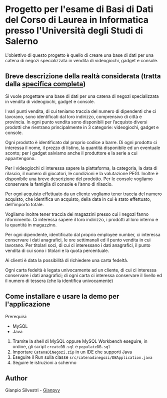 # Progetto per l'esame di Basi di Dati del Corso di Laurea in Informatica presso l'Università degli Studi di Salerno

L'obiettivo di questo progetto è quello di creare una base di dati per una catena di negozi specializzata in vendita di videogiochi, gadget e console.


## Breve descrizione della realtà considerata (tratta dalla [specifica completa](https://github.com/Gianpyy/ProgettoBD/blob/main/Documento%20completo%20progetto%20BD%20.pdf))

Si vuole progettare una base di dati per una catena di negozi specializzata in vendita di videogiochi, gadget e console.

I vari punti vendita, di cui teniamo traccia del numero di dipendenti che ci lavorano, sono identificati dal loro indirizzo, comprensivo di città e provincia.
In ogni punto vendita sono disponibili per l’acquisto diversi prodotti che rientrano principalmente in 3 categorie: videogiochi, gadget e console. 

Ogni prodotto è identificato dal proprio codice a barre. Di ogni prodotto ci interessa il nome, il prezzo di listino, la quantità disponibile ed un eventuale sconto; per i gadget salviamo anche il produttore e la serie a cui appartengono.

Per i videogiochi ci interessa sapere la piattaforma, la categoria, la data di rilascio, il numero di giocatori, le condizioni e la valutazione PEGI. Inoltre è disponibile una breve descrizione del prodotto. Per le console vogliamo conservare la famiglia di console e l’anno di rilascio.

Per ogni acquisto effettuato da un cliente vogliamo tener traccia del numero acquisto, che identifica un acquisto, della data in cui è stato effettuato, dell’importo totale.

Vogliamo inoltre tener traccia dei magazzini presso cui i negozi fanno rifornimento. Ci interessa sapere il loro indirizzo, i prodotti al loro interno e la quantità in magazzino.

Per ogni dipendente, identificato dal proprio employee number, ci interessa conservare i dati anagrafici, le ore settimanali ed il punto vendita in cui lavorano.
Per titolari soci, di cui ci interessano i dati anagrafici, il punto vendita di cui sono i titolari e la quota percentuale.

Ai clienti è data la possibilità di richiedere una carta fedeltà. 

Ogni carta fedeltà è legata univocamente ad un cliente, di cui ci interessa conservare i dati anagrafici; di ogni carta ci interessa conservare il livello ed il numero di tessera (che la identifica univocamente)


## Come installare e usare la demo per l'applicazione

Prerequisi: 
- MySQL
- Java

1. Tramite la shell di MySQL oppure MySQL Workbench eseguire, in ordine, gli script `createDB.sql` e `populateDB.sql`
2. Importare `CatenaDiNegozi.zip` in un IDE che supporti Java
3. Eseguire il Run sulla classe `src/catenadinegozi/DBApplication.java` 
4. Seguire le istruzioni a schermo


## Author
Gianpio Silvestri - [Gianpyy](https://github.com/Gianpyy)
